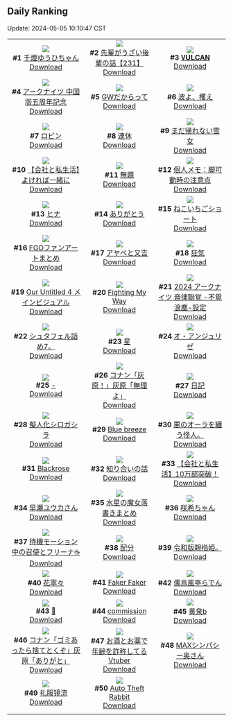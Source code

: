 ## Daily Ranking
Update: 2024-05-05 10:10:47 CST

|      |      |      |
| :----: | :----: | :----: |
| ![](https://i.pixiv.re/c/240x480/img-master/img/2024/05/02/00/00/12/118340936_p0_master1200.jpg)<br>**#1** [千燈ゆうひちゃん](https://www.pixiv.net/artworks/118340936)<br>[Download](https://i.pixiv.re/img-original/img/2024/05/02/00/00/12/118340936_p0.jpg) | ![](https://i.pixiv.re/c/240x480/img-master/img/2024/05/03/19/16/02/118392452_p0_master1200.jpg)<br>**#2** [先輩がうざい後輩の話【231】](https://www.pixiv.net/artworks/118392452)<br>[Download](https://i.pixiv.re/img-original/img/2024/05/03/19/16/02/118392452_p0.png) | ![](https://i.pixiv.re/c/240x480/img-master/img/2024/05/02/00/00/29/118341017_p0_master1200.jpg)<br>**#3** [𝐕𝐔𝐋𝐂𝐀𝐍](https://www.pixiv.net/artworks/118341017)<br>[Download](https://i.pixiv.re/img-original/img/2024/05/02/00/00/29/118341017_p0.jpg) |
| ![](https://i.pixiv.re/c/240x480/img-master/img/2024/05/02/16/15/40/118356793_p0_master1200.jpg)<br>**#4** [アークナイツ 中国版五周年記念](https://www.pixiv.net/artworks/118356793)<br>[Download](https://i.pixiv.re/img-original/img/2024/05/02/16/15/40/118356793_p0.jpg) | ![](https://i.pixiv.re/c/240x480/img-master/img/2024/05/02/20/36/19/118363274_p0_master1200.jpg)<br>**#5** [GWだからって](https://www.pixiv.net/artworks/118363274)<br>[Download](https://i.pixiv.re/img-original/img/2024/05/02/20/36/19/118363274_p0.jpg) | ![](https://i.pixiv.re/c/240x480/img-master/img/2024/05/02/18/35/48/118359840_p0_master1200.jpg)<br>**#6** [波よ、攫え](https://www.pixiv.net/artworks/118359840)<br>[Download](https://i.pixiv.re/img-original/img/2024/05/02/18/35/48/118359840_p0.jpg) |
| ![](https://i.pixiv.re/c/240x480/img-master/img/2024/05/02/00/06/13/118341441_p0_master1200.jpg)<br>**#7** [ロビン](https://www.pixiv.net/artworks/118341441)<br>[Download](https://i.pixiv.re/img-original/img/2024/05/02/00/06/13/118341441_p0.jpg) | ![](https://i.pixiv.re/c/240x480/img-master/img/2024/05/03/07/30/01/118377945_p0_master1200.jpg)<br>**#8** [連休](https://www.pixiv.net/artworks/118377945)<br>[Download](https://i.pixiv.re/img-original/img/2024/05/03/07/30/01/118377945_p0.jpg) | ![](https://i.pixiv.re/c/240x480/img-master/img/2024/05/02/19/07/57/118360683_p0_master1200.jpg)<br>**#9** [まだ帰れない雪女](https://www.pixiv.net/artworks/118360683)<br>[Download](https://i.pixiv.re/img-original/img/2024/05/02/19/07/57/118360683_p0.jpg) |
| ![](https://i.pixiv.re/c/240x480/img-master/img/2024/05/03/12/00/15/118382547_p0_master1200.jpg)<br>**#10** [【会社と私生活】よければ一緒に](https://www.pixiv.net/artworks/118382547)<br>[Download](https://i.pixiv.re/img-original/img/2024/05/03/12/00/15/118382547_p0.jpg) | ![](https://i.pixiv.re/c/240x480/img-master/img/2024/05/02/21/15/58/118364574_p0_master1200.jpg)<br>**#11** [無題](https://www.pixiv.net/artworks/118364574)<br>[Download](https://i.pixiv.re/img-original/img/2024/05/02/21/15/58/118364574_p0.jpg) | ![](https://i.pixiv.re/c/240x480/img-master/img/2024/05/02/06/00/06/118347499_p0_master1200.jpg)<br>**#12** [個人メモ：脚可動時の注意点](https://www.pixiv.net/artworks/118347499)<br>[Download](https://i.pixiv.re/img-original/img/2024/05/02/06/00/06/118347499_p0.jpg) |
| ![](https://i.pixiv.re/c/240x480/img-master/img/2024/05/03/00/00/07/118370203_p0_master1200.jpg)<br>**#13** [ヒナ](https://www.pixiv.net/artworks/118370203)<br>[Download](https://i.pixiv.re/img-original/img/2024/05/03/00/00/07/118370203_p0.jpg) | ![](https://i.pixiv.re/c/240x480/img-master/img/2024/05/02/06/22/05/118347767_p0_master1200.jpg)<br>**#14** [ありがとう](https://www.pixiv.net/artworks/118347767)<br>[Download](https://i.pixiv.re/img-original/img/2024/05/02/06/22/05/118347767_p0.png) | ![](https://i.pixiv.re/c/240x480/img-master/img/2024/05/02/23/51/28/118369905_p0_master1200.jpg)<br>**#15** [ねこいちごショート](https://www.pixiv.net/artworks/118369905)<br>[Download](https://i.pixiv.re/img-original/img/2024/05/02/23/51/28/118369905_p0.png) |
| ![](https://i.pixiv.re/c/240x480/img-master/img/2024/05/03/17/00/21/118388876_p0_master1200.jpg)<br>**#16** [FGOファンアートまとめ](https://www.pixiv.net/artworks/118388876)<br>[Download](https://i.pixiv.re/img-original/img/2024/05/03/17/00/21/118388876_p0.jpg) | ![](https://i.pixiv.re/c/240x480/img-master/img/2024/05/02/00/09/05/118341550_p0_master1200.jpg)<br>**#17** [アヤベと又吉](https://www.pixiv.net/artworks/118341550)<br>[Download](https://i.pixiv.re/img-original/img/2024/05/02/00/09/05/118341550_p0.png) | ![](https://i.pixiv.re/c/240x480/img-master/img/2024/05/02/23/32/37/118369263_p0_master1200.jpg)<br>**#18** [狂気](https://www.pixiv.net/artworks/118369263)<br>[Download](https://i.pixiv.re/img-original/img/2024/05/02/23/32/37/118369263_p0.png) |
| ![](https://i.pixiv.re/c/240x480/img-master/img/2024/05/03/18/48/46/118391658_p0_master1200.jpg)<br>**#19** [Our Untitled 4 メインビジュアル](https://www.pixiv.net/artworks/118391658)<br>[Download](https://i.pixiv.re/img-original/img/2024/05/03/18/48/46/118391658_p0.jpg) | ![](https://i.pixiv.re/c/240x480/img-master/img/2024/05/02/00/00/48/118341088_p0_master1200.jpg)<br>**#20** [Fighting My Way](https://www.pixiv.net/artworks/118341088)<br>[Download](https://i.pixiv.re/img-original/img/2024/05/02/00/00/48/118341088_p0.jpg) | ![](https://i.pixiv.re/c/240x480/img-master/img/2024/05/03/16/10/48/118387838_p0_master1200.jpg)<br>**#21** [2024 アークナイツ 音律聯覚 -不覓浪塵-設定](https://www.pixiv.net/artworks/118387838)<br>[Download](https://i.pixiv.re/img-original/img/2024/05/03/16/10/48/118387838_p0.jpg) |
| ![](https://i.pixiv.re/c/240x480/img-master/img/2024/05/03/01/27/05/118373086_p0_master1200.jpg)<br>**#22** [シュタフェル詰め7。](https://www.pixiv.net/artworks/118373086)<br>[Download](https://i.pixiv.re/img-original/img/2024/05/03/01/27/05/118373086_p0.jpg) | ![](https://i.pixiv.re/c/240x480/img-master/img/2024/05/02/16/51/26/118357439_p0_master1200.jpg)<br>**#23** [星](https://www.pixiv.net/artworks/118357439)<br>[Download](https://i.pixiv.re/img-original/img/2024/05/02/16/51/26/118357439_p0.png) | ![](https://i.pixiv.re/c/240x480/img-master/img/2024/05/02/20/44/00/118363519_p0_master1200.jpg)<br>**#24** [オ・アンジュリゼ](https://www.pixiv.net/artworks/118363519)<br>[Download](https://i.pixiv.re/img-original/img/2024/05/02/20/44/00/118363519_p0.jpg) |
| ![](https://i.pixiv.re/c/240x480/img-master/img/2024/05/02/12/06/18/118352545_p0_master1200.jpg)<br>**#25** [-](https://www.pixiv.net/artworks/118352545)<br>[Download](https://i.pixiv.re/img-original/img/2024/05/02/12/06/18/118352545_p0.png) | ![](https://i.pixiv.re/c/240x480/img-master/img/2024/05/03/12/00/26/118382579_p0_master1200.jpg)<br>**#26** [コナン「灰原！」灰原「無理よ」](https://www.pixiv.net/artworks/118382579)<br>[Download](https://i.pixiv.re/img-original/img/2024/05/03/12/00/26/118382579_p0.jpg) | ![](https://i.pixiv.re/c/240x480/img-master/img/2024/05/02/17/50/37/118358646_p0_master1200.jpg)<br>**#27** [日記](https://www.pixiv.net/artworks/118358646)<br>[Download](https://i.pixiv.re/img-original/img/2024/05/02/17/50/37/118358646_p0.png) |
| ![](https://i.pixiv.re/c/240x480/img-master/img/2024/05/02/00/00/02/118340878_p0_master1200.jpg)<br>**#28** [擬人化シロガシラ](https://www.pixiv.net/artworks/118340878)<br>[Download](https://i.pixiv.re/img-original/img/2024/05/02/00/00/02/118340878_p0.jpg) | ![](https://i.pixiv.re/c/240x480/img-master/img/2024/05/03/00/03/07/118370585_p0_master1200.jpg)<br>**#29** [Blue breeze](https://www.pixiv.net/artworks/118370585)<br>[Download](https://i.pixiv.re/img-original/img/2024/05/03/00/03/07/118370585_p0.jpg) | ![](https://i.pixiv.re/c/240x480/img-master/img/2024/05/02/05/22/34/118347170_p0_master1200.jpg)<br>**#30** [悪のオーラを纏う怪人。](https://www.pixiv.net/artworks/118347170)<br>[Download](https://i.pixiv.re/img-original/img/2024/05/02/05/22/34/118347170_p0.jpg) |
| ![](https://i.pixiv.re/c/240x480/img-master/img/2024/05/02/00/15/12/118341742_p0_master1200.jpg)<br>**#31** [Blackrose](https://www.pixiv.net/artworks/118341742)<br>[Download](https://i.pixiv.re/img-original/img/2024/05/02/00/15/12/118341742_p0.png) | ![](https://i.pixiv.re/c/240x480/img-master/img/2024/05/02/17/50/27/118358643_p0_master1200.jpg)<br>**#32** [知り合いの話](https://www.pixiv.net/artworks/118358643)<br>[Download](https://i.pixiv.re/img-original/img/2024/05/02/17/50/27/118358643_p0.png) | ![](https://i.pixiv.re/c/240x480/img-master/img/2024/05/02/20/22/06/118362823_p0_master1200.jpg)<br>**#33** [【会社と私生活】10万部突破！](https://www.pixiv.net/artworks/118362823)<br>[Download](https://i.pixiv.re/img-original/img/2024/05/02/20/22/06/118362823_p0.jpg) |
| ![](https://i.pixiv.re/c/240x480/img-master/img/2024/05/02/17/14/24/118357957_p0_master1200.jpg)<br>**#34** [早瀬ユウカさん](https://www.pixiv.net/artworks/118357957)<br>[Download](https://i.pixiv.re/img-original/img/2024/05/02/17/14/24/118357957_p0.png) | ![](https://i.pixiv.re/c/240x480/img-master/img/2024/05/02/08/36/11/118349506_p0_master1200.jpg)<br>**#35** [水星の魔女落書きまとめ](https://www.pixiv.net/artworks/118349506)<br>[Download](https://i.pixiv.re/img-original/img/2024/05/02/08/36/11/118349506_p0.jpg) | ![](https://i.pixiv.re/c/240x480/img-master/img/2024/05/03/18/45/50/118391580_p0_master1200.jpg)<br>**#36** [咲希ちゃん](https://www.pixiv.net/artworks/118391580)<br>[Download](https://i.pixiv.re/img-original/img/2024/05/03/18/45/50/118391580_p0.png) |
| ![](https://i.pixiv.re/c/240x480/img-master/img/2024/05/03/01/05/51/118372569_p0_master1200.jpg)<br>**#37** [待機モーション中の召使とフリーナ☕️](https://www.pixiv.net/artworks/118372569)<br>[Download](https://i.pixiv.re/img-original/img/2024/05/03/01/05/51/118372569_p0.jpg) | ![](https://i.pixiv.re/c/240x480/img-master/img/2024/05/03/20/30/02/118394659_p0_master1200.jpg)<br>**#38** [配分](https://www.pixiv.net/artworks/118394659)<br>[Download](https://i.pixiv.re/img-original/img/2024/05/03/20/30/02/118394659_p0.png) | ![](https://i.pixiv.re/c/240x480/img-master/img/2024/05/03/19/05/19/118392166_p0_master1200.jpg)<br>**#39** [令和版親指姫。](https://www.pixiv.net/artworks/118392166)<br>[Download](https://i.pixiv.re/img-original/img/2024/05/03/19/05/19/118392166_p0.jpg) |
| ![](https://i.pixiv.re/c/240x480/img-master/img/2024/05/03/00/03/03/118370578_p0_master1200.jpg)<br>**#40** [花寧々](https://www.pixiv.net/artworks/118370578)<br>[Download](https://i.pixiv.re/img-original/img/2024/05/03/00/03/03/118370578_p0.png) | ![](https://i.pixiv.re/c/240x480/img-master/img/2024/05/03/00/00/25/118370309_p0_master1200.jpg)<br>**#41** [Faker Faker](https://www.pixiv.net/artworks/118370309)<br>[Download](https://i.pixiv.re/img-original/img/2024/05/03/00/00/25/118370309_p0.jpg) | ![](https://i.pixiv.re/c/240x480/img-master/img/2024/05/02/12/33/07/118353036_p0_master1200.jpg)<br>**#42** [儒烏風亭らでん](https://www.pixiv.net/artworks/118353036)<br>[Download](https://i.pixiv.re/img-original/img/2024/05/02/12/33/07/118353036_p0.jpg) |
| ![](https://i.pixiv.re/c/240x480/img-master/img/2024/05/02/19/37/11/118361479_p0_master1200.jpg)<br>**#43** [👑](https://www.pixiv.net/artworks/118361479)<br>[Download](https://i.pixiv.re/img-original/img/2024/05/02/19/37/11/118361479_p0.jpg) | ![](https://i.pixiv.re/c/240x480/img-master/img/2024/05/02/10/40/43/118351132_p0_master1200.jpg)<br>**#44** [commission](https://www.pixiv.net/artworks/118351132)<br>[Download](https://i.pixiv.re/img-original/img/2024/05/02/10/40/43/118351132_p0.jpg) | ![](https://i.pixiv.re/c/240x480/img-master/img/2024/05/02/01/12/23/118343487_p0_master1200.jpg)<br>**#45** [黄泉b](https://www.pixiv.net/artworks/118343487)<br>[Download](https://i.pixiv.re/img-original/img/2024/05/02/01/12/23/118343487_p0.jpg) |
| ![](https://i.pixiv.re/c/240x480/img-master/img/2024/05/02/17/39/50/118358436_p0_master1200.jpg)<br>**#46** [コナン「ゴミあったら捨てとくぞ」灰原「ありがと」](https://www.pixiv.net/artworks/118358436)<br>[Download](https://i.pixiv.re/img-original/img/2024/05/02/17/39/50/118358436_p0.jpg) | ![](https://i.pixiv.re/c/240x480/img-master/img/2024/05/02/21/05/56/118364272_p0_master1200.jpg)<br>**#47** [お酒とお薬で年齢を詐称してるVtuber](https://www.pixiv.net/artworks/118364272)<br>[Download](https://i.pixiv.re/img-original/img/2024/05/02/21/05/56/118364272_p0.png) | ![](https://i.pixiv.re/c/240x480/img-master/img/2024/05/02/00/13/17/118341676_p0_master1200.jpg)<br>**#48** [MAXシンパシー奥さん](https://www.pixiv.net/artworks/118341676)<br>[Download](https://i.pixiv.re/img-original/img/2024/05/02/00/13/17/118341676_p0.jpg) |
| ![](https://i.pixiv.re/c/240x480/img-master/img/2024/05/02/00/16/43/118341791_p0_master1200.jpg)<br>**#49** [礼服镜流](https://www.pixiv.net/artworks/118341791)<br>[Download](https://i.pixiv.re/img-original/img/2024/05/02/00/16/43/118341791_p0.jpg) | ![](https://i.pixiv.re/c/240x480/img-master/img/2024/05/03/07/11/56/118377709_p0_master1200.jpg)<br>**#50** [Auto Theft Rabbit](https://www.pixiv.net/artworks/118377709)<br>[Download](https://i.pixiv.re/img-original/img/2024/05/03/07/11/56/118377709_p0.jpg) |
|      |
